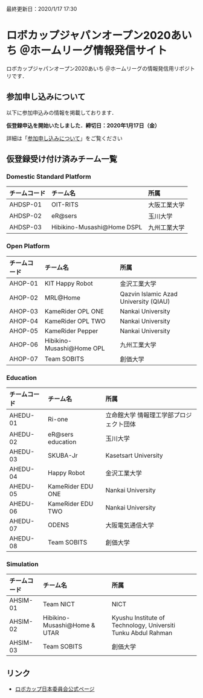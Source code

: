 最終更新日：2020/1/17 17:30

# ロボカップジャパンオープン2020あいち ＠ホームリーグ情報発信サイト
ロボカップジャパンオープン2020あいち ＠ホームリーグの情報発信用リポジトリです．

## 参加申し込みについて
以下に参加申込みの情報を掲載しております．

**仮登録申込を開始いたしました．締切日：2020年1月17日（金）**

詳細は「[参加申し込みについて](Registration.md)」をご覧ください

## 仮登録受け付け済みチーム一覧

### Domestic Standard Platform
| チームコード | チーム名 | 所属 |
|:-|:-|:-|
| AHDSP-01 | OIT-RITS | 大阪工業大学 |
| AHDSP-02 | eR@sers | 玉川大学 |
| AHDSP-03 | Hibikino-Musashi@Home DSPL | 九州工業大学 |

### Open Platform
| チームコード | チーム名 | 所属 |
|:-|:-|:-|
| AHOP-01 | KIT Happy Robot | 金沢工業大学 |
| AHOP-02 | MRL@Home | Qazvin Islamic Azad University (QIAU) |
| AHOP-03 | KameRider OPL ONE | Nankai University |
| AHOP-04 | KameRider OPL TWO | Nankai University |
| AHOP-05 | KameRider Pepper | Nankai University |
| AHOP-06 | Hibikino-Musashi@Home OPL | 九州工業大学 |
| AHOP-07 | Team SOBITS | 創価大学 |

### Education
| チームコード | チーム名 | 所属 |
|:-|:-|:-|
| AHEDU-01 | Ri-one | 立命館大学 情報理工学部プロジェクト団体 |
| AHEDU-02 | eR@sers education | 玉川大学 |
| AHEDU-03 | SKUBA-Jr | Kasetsart University |
| AHEDU-04 | Happy Robot | 金沢工業大学 |
| AHEDU-05 | KameRider EDU ONE | Nankai University |
| AHEDU-06 | KameRider EDU TWO | Nankai University |
| AHEDU-07 | ODENS | 大阪電気通信大学 |
| AHEDU-08 | Team SOBITS | 創価大学 |

### Simulation
| チームコード | チーム名 | 所属 |
|:-|:-|:-|
| AHSIM-01 | Team NICT | NICT |
| AHSIM-02 | Hibikino-Musashi@Home & UTAR | Kyushu Institute of Technology, Universiti Tunku Abdul Rahman |
| AHSIM-03 | Team SOBITS | 創価大学 |


## リンク
- [ロボカップ日本委員会公式ページ](http://www.robocup.or.jp/japanopen2020/)

